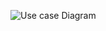 ![Use case Diagram]([http://www.plantuml.com/plantuml/png/encoded-diagram-text](https://www.planttext.com/api/plantuml/png/N8_12i8m44Jl-nLBJ_7GWwrdALHlWg3KUx1B2AO9P3VuSHxy97_1LEF1NXRUp3BCl1xFZaL7IPC3u9lr60CJW5XnX0CJzZgVdTKcwWbhF4iQoGk0lag8M1MkK3FoprD5nHCPonArsE1NyylGhq5TBDsn3oaoSL4RK7iVWtEOAtojuhIW3i7WCKaHDhbeYQ_hxIVndvi5jmlE0HtvSPxy1W00__y30000))
